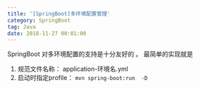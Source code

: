 ```yaml
---
title: '[SpringBoot]多环境配置管理'
category: SpringBoot
tag: Java
date: 2018-11-27 00:01:00
---
```




SpringBoot  对多环境配置的支持是十分友好的 。 最简单的实现就是

1. 规范文件名称：  application-环境名.yml
2. 启动时指定profile：  `mvn spring-boot:run  -D`